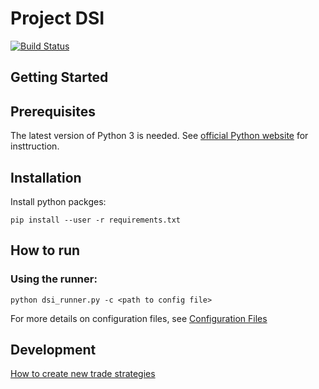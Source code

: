 # Project DSI

[![Build Status](https://travis-ci.com/skdeng/dsi.svg?branch=master)](https://travis-ci.com/skdeng/dsi)

## Getting Started

## Prerequisites

The latest version of Python 3 is needed. See [official Python website](https://www.python.org/downloads/release/python-371/) for insttruction.

## Installation

Install python packges:

`pip install --user -r requirements.txt`

## How to run

### Using the runner: 
`python dsi_runner.py -c <path to config file>`

For more details on configuration files, see [Configuration Files](./docs/config_files.md)

## Development

[How to create new trade strategies](./docs/create_strategy.md)
